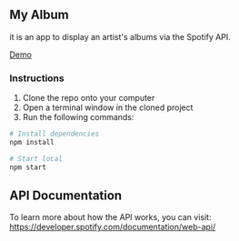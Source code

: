 ## My Album

it is an app to display an artist's albums via the Spotify API.

[Demo]("https://thriving-cheesecake-af8741.netlify.app/login")

### Instructions

1. Clone the repo onto your computer
1. Open a terminal window in the cloned project
1. Run the following commands:

```bash
# Install dependencies
npm install

# Start local
npm start
```

## API Documentation

To learn more about how the API works, you can visit: https://developer.spotify.com/documentation/web-api/

```

```
